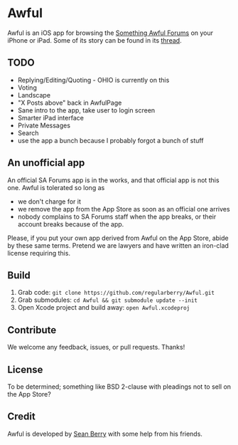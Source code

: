 Awful
=====

Awful is an iOS app for browsing the [Something Awful Forums][forums] on your iPhone or iPad. Some of its story can be found in its [thread][].

[forums]: http://forums.somethingawful.com
[thread]: http://forums.somethingawful.com/showthread.php?threadid=3381510

TODO
-------
* Replying/Editing/Quoting - OHIO is currently on this
* Voting
* Landscape
* "X Posts above" back in AwfulPage
* Sane intro to the app, take user to login screen
* Smarter iPad interface
* Private Messages
* Search
* use the app a bunch because I probably forgot a bunch of stuff

An unofficial app
-----------------

An official SA Forums app is in the works, and that official app is not this one. Awful is tolerated so long as

* we don't charge for it
* we remove the app from the App Store as soon as an official one arrives
* nobody complains to SA Forums staff when the app breaks, or their account breaks because of the app.

Please, if you put your own app derived from Awful on the App Store, abide by these same terms. Pretend we are lawyers and have written an iron-clad license requiring this.

Build
-----

1. Grab code: `git clone https://github.com/regularberry/Awful.git`
2. Grab submodules: `cd Awful && git submodule update --init`
3. Open Xcode project and build away: `open Awful.xcodeproj`

Contribute
----------

We welcome any feedback, issues, or pull requests. Thanks!

License
-------

To be determined; something like BSD 2-clause with pleadings not to sell on the App Store?

Credit
------

Awful is developed by [Sean Berry][regularberry] with some help from his friends.

[regularberry]: https://github.com/regularberry
